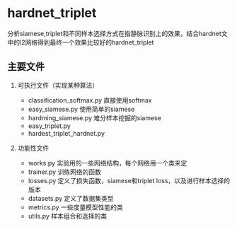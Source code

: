 # hardnet_triplet
分析siamese,triplet和不同样本选择方式在指静脉识别上的效果，结合hardnet文中的l2网络得到最终一个效果比较好的hardnet_triplet
## 主要文件

1. 可执行文件（实现某种算法）
   - classification_softmax.py 直接使用softmax
   - easy_siamese.py 使用简单的siamese
   - hardming_siamese.py 难分样本挖掘的siamese
   - easy_triplet.py
   - hardest_triplet_hardnet.py 

2. 功能性文件
   - works.py  实验用的一些网络结构，每个网络用一个类来定
   -  trainer.py 训练网络的函数 
   - losses.py 定义了损失函数，siamese和triplet loss，以及进行样本选择的版本
   - datasets.py  定义了数据集类型
   - metrics.py 一些度量模型性能的类
   - utils.py 样本组合和选择的类
